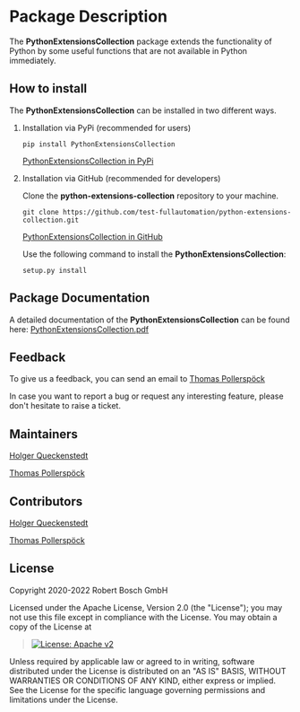 # Package Description

The **PythonExtensionsCollection** package extends the functionality of
Python by some useful functions that are not available in Python
immediately.

## How to install

The **PythonExtensionsCollection** can be installed in two different
ways.

1.  Installation via PyPi (recommended for users)

    ``` 
    pip install PythonExtensionsCollection
    ```

    [PythonExtensionsCollection in
    PyPi](https://pypi.org/project/PythonExtensionsCollection/)

2.  Installation via GitHub (recommended for developers)

    Clone the **python-extensions-collection** repository to your
    machine.

    ``` 
    git clone https://github.com/test-fullautomation/python-extensions-collection.git
    ```

    [PythonExtensionsCollection in
    GitHub](https://github.com/test-fullautomation/python-extensions-collection)

    Use the following command to install the
    **PythonExtensionsCollection**:

    ``` 
    setup.py install
    ```

## Package Documentation

A detailed documentation of the **PythonExtensionsCollection** can be
found here:
[PythonExtensionsCollection.pdf](https://github.com/test-fullautomation/python-extensions-collection/blob/develop/PythonExtensionsCollection/PythonExtensionsCollection.pdf)

## Feedback

To give us a feedback, you can send an email to [Thomas
Pollerspöck](mailto:Thomas.Pollerspoeck@de.bosch.com)

In case you want to report a bug or request any interesting feature,
please don\'t hesitate to raise a ticket.

## Maintainers

[Holger Queckenstedt](mailto:Holger.Queckenstedt@de.bosch.com)

[Thomas Pollerspöck](mailto:Thomas.Pollerspoeck@de.bosch.com)

## Contributors

[Holger Queckenstedt](mailto:Holger.Queckenstedt@de.bosch.com)

[Thomas Pollerspöck](mailto:Thomas.Pollerspoeck@de.bosch.com)

## License

Copyright 2020-2022 Robert Bosch GmbH

Licensed under the Apache License, Version 2.0 (the \"License\"); you
may not use this file except in compliance with the License. You may
obtain a copy of the License at

> [![License: Apache
> v2](https://img.shields.io/pypi/l/robotframework.svg)](http://www.apache.org/licenses/LICENSE-2.0.html)

Unless required by applicable law or agreed to in writing, software
distributed under the License is distributed on an \"AS IS\" BASIS,
WITHOUT WARRANTIES OR CONDITIONS OF ANY KIND, either express or implied.
See the License for the specific language governing permissions and
limitations under the License.
